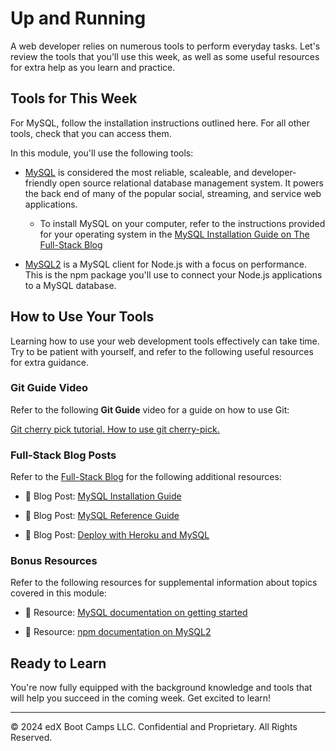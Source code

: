 # Up and Running
A web developer relies on numerous tools to perform everyday tasks. Let's review the tools that you'll use this week, as well as some useful resources for extra help as you learn and practice.

## Tools for This Week
For MySQL, follow the installation instructions outlined here. For all other tools, check that you can access them.

In this module, you'll use the following tools:

* [MySQL](https://www.mysql.com/) is considered the most reliable, scaleable, and developer-friendly open source relational database management system. It powers the back end of many of the popular social, streaming, and service web applications.
  * To install MySQL on your computer, refer to the instructions provided for your operating system in the [MySQL Installation Guide on The Full-Stack Blog](https://coding-boot-camp.github.io/full-stack/mysql/mysql-installation-guide)

* [MySQL2](https://www.npmjs.com/package/mysql2) is a MySQL client for Node.js with a focus on performance. This is the npm package you'll use to connect your Node.js applications to a MySQL database.

## How to Use Your Tools
Learning how to use your web development tools effectively can take time. Try to be patient with yourself, and refer to the following useful resources for extra guidance.

### Git Guide Video
Refer to the following **Git Guide** video for a guide on how to use Git:

[Git cherry pick tutorial. How to use git cherry-pick.](https://www.youtube.com/watch?v=wIY824wWpu4)

### Full-Stack Blog Posts
Refer to the [Full-Stack Blog](https://coding-boot-camp.github.io/full-stack/) for the following additional resources:

* 📖 Blog Post: [MySQL Installation Guide](https://coding-boot-camp.github.io/full-stack/mysql/mysql-installation-guide)

* 📖 Blog Post: [MySQL Reference Guide](https://coding-boot-camp.github.io/full-stack/mysql/mysql-reference-guide)

* 📖 Blog Post: [Deploy with Heroku and MySQL](https://coding-boot-camp.github.io/full-stack/heroku/deploy-with-heroku-and-mysql)

### Bonus Resources
Refer to the following resources for supplemental information about topics covered in this module:

* 📖 Resource: [MySQL documentation on getting started](https://dev.mysql.com/doc/mysql-getting-started/en/)

* 📖 Resource: [npm documentation on MySQL2](https://www.npmjs.com/package/mysql2)

## Ready to Learn
You're now fully equipped with the background knowledge and tools that will help you succeed in the coming week. Get excited to learn!

---
© 2024 edX Boot Camps LLC. Confidential and Proprietary. All Rights Reserved.